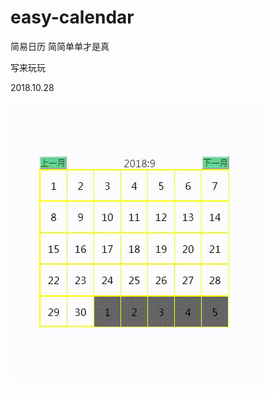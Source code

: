 # easy-calendar
简易日历 简简单单才是真

写来玩玩

2018.10.28

![1](https://github.com/xlyh250/easy-calendar/blob/master/20181028_180246.gif)
